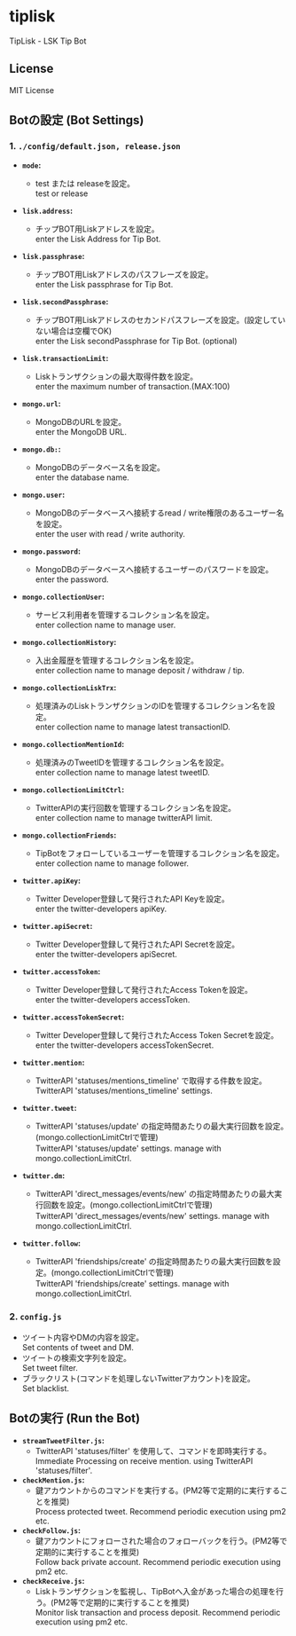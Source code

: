 # tiplisk
TipLisk - LSK Tip Bot

## License
MIT License

## Botの設定 (Bot Settings)
### 1. ```./config/default.json, release.json```
- **```mode```:**
  - test または releaseを設定。
  <br>test or release
- **```lisk.address```:**
  - チップBOT用Liskアドレスを設定。
  <br>enter the Lisk Address for Tip Bot.
  
- **```lisk.passphrase```:**
  - チップBOT用Liskアドレスのパスフレーズを設定。
  <br>enter the Lisk passphrase for Tip Bot.
  
- **```lisk.secondPassphrase```:**
  - チップBOT用Liskアドレスのセカンドパスフレーズを設定。(設定していない場合は空欄でOK)
  <br>enter the Lisk secondPassphrase for Tip Bot. (optional)
  
- **```lisk.transactionLimit```:**
  - Liskトランザクションの最大取得件数を設定。
  <br>enter the maximum number of transaction.(MAX:100)

- **```mongo.url```:**
  - MongoDBのURLを設定。
  <br>enter the MongoDB URL.
- **```mongo.db:```:**
  - MongoDBのデータベース名を設定。
  <br>enter the database name.
- **```mongo.user```:**
  - MongoDBのデータベースへ接続するread / write権限のあるユーザー名を設定。
  <br>enter the user with read / write authority.
- **```mongo.password```:**
  - MongoDBのデータベースへ接続するユーザーのパスワードを設定。
  <br>enter the password.
- **```mongo.collectionUser```:**
  - サービス利用者を管理するコレクション名を設定。
  <br>enter collection name to manage user.
- **```mongo.collectionHistory```:**
  - 入出金履歴を管理するコレクション名を設定。
  <br>enter collection name to manage deposit / withdraw / tip.
- **```mongo.collectionLiskTrx```:**
  - 処理済みのLiskトランザクションのIDを管理するコレクション名を設定。
  <br>enter collection name to manage latest transactionID.
- **```mongo.collectionMentionId```:**
  - 処理済みのTweetIDを管理するコレクション名を設定。
  <br>enter collection name to manage latest tweetID.
- **```mongo.collectionLimitCtrl```:**
  - TwitterAPIの実行回数を管理するコレクション名を設定。
  <br>enter collection name to manage twitterAPI limit.
- **```mongo.collectionFriends```:**
  - TipBotをフォローしているユーザーを管理するコレクション名を設定。
  <br>enter collection name to manage follower.

- **```twitter.apiKey```:**
  - Twitter Developer登録して発行されたAPI Keyを設定。
  <br>enter the twitter-developers apiKey.
- **```twitter.apiSecret```:**
  - Twitter Developer登録して発行されたAPI Secretを設定。
  <br>enter the twitter-developers apiSecret.
- **```twitter.accessToken```:**
  - Twitter Developer登録して発行されたAccess Tokenを設定。
  <br>enter the twitter-developers accessToken.
- **```twitter.accessTokenSecret```:**
  - Twitter Developer登録して発行されたAccess Token Secretを設定。
  <br>enter the twitter-developers accessTokenSecret.
- **```twitter.mention```:**
  - TwitterAPI 'statuses/mentions_timeline' で取得する件数を設定。
  <br>TwitterAPI 'statuses/mentions_timeline' settings. 
- **```twitter.tweet```:**
  - TwitterAPI 'statuses/update' の指定時間あたりの最大実行回数を設定。(mongo.collectionLimitCtrlで管理)
  <br>TwitterAPI 'statuses/update' settings. manage with　mongo.collectionLimitCtrl.
- **```twitter.dm```:**
  - TwitterAPI 'direct_messages/events/new' の指定時間あたりの最大実行回数を設定。(mongo.collectionLimitCtrlで管理)
  <br>TwitterAPI 'direct_messages/events/new' settings. manage with　mongo.collectionLimitCtrl.
- **```twitter.follow```:**
  - TwitterAPI 'friendships/create' の指定時間あたりの最大実行回数を設定。(mongo.collectionLimitCtrlで管理)
  <br>TwitterAPI 'friendships/create' settings. manage with　mongo.collectionLimitCtrl.

### 2. ```config.js```
- ツイート内容やDMの内容を設定。
<br>Set contents of tweet and DM.
- ツイートの検索文字列を設定。
<br>Set tweet filter.
- ブラックリスト(コマンドを処理しないTwitterアカウント)を設定。
<br>Set blacklist.

## Botの実行 (Run the Bot)
- **```streamTweetFilter.js```:**
  - TwitterAPI 'statuses/filter' を使用して、コマンドを即時実行する。
  <br>Immediate Processing on receive mention. using TwitterAPI 'statuses/filter'.
- **```checkMention.js```:**
  - 鍵アカウントからのコマンドを実行する。(PM2等で定期的に実行することを推奨)
  <br>Process protected tweet. Recommend periodic execution using pm2 etc.
- **```checkFollow.js```:**
  - 鍵アカウントにフォローされた場合のフォローバックを行う。(PM2等で定期的に実行することを推奨)
  <br>Follow back private account. Recommend periodic execution using pm2 etc.
- **```checkReceive.js```:**
  - Liskトランザクションを監視し、TipBotへ入金があった場合の処理を行う。(PM2等で定期的に実行することを推奨)
  <br>Monitor lisk transaction and process deposit. Recommend periodic execution using pm2 etc.
